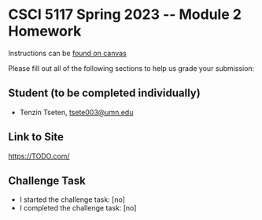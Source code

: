 # CSCI 5117 Spring 2023 -- Module 2 Homework


Instructions can be [found on canvas](https://canvas.umn.edu/courses/355584/pages/homework-2)

Please fill out all of the following sections to help us grade your submission:

## Student (to be completed individually)

* Tenzin Tseten, tsete003@umn.edu

## Link to Site

<https://TODO.com/>

## Challenge Task

* I started the challenge task: [no]
* I completed the challenge task: [no]

